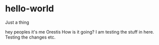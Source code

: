 # hello-world
Just a thing

hey peoples
it's me
Orestis
How is it going?
I am testing the stuff in here.
Testing the changes etc.

